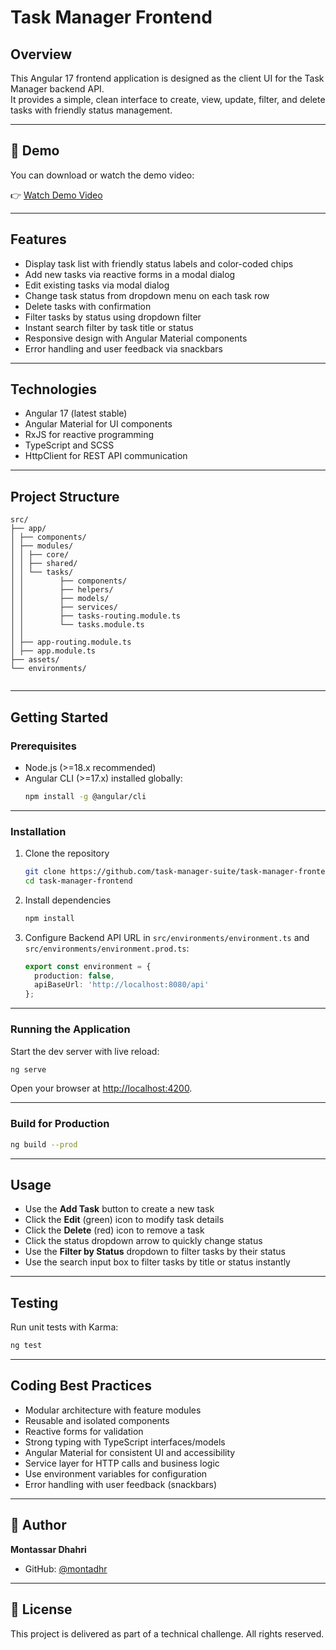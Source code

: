 # Task Manager Frontend

## Overview

This Angular 17 frontend application is designed as the client UI for the Task Manager backend API.  
It provides a simple, clean interface to create, view, update, filter, and delete tasks with friendly status management.

---

## 🎥 Demo

You can download or watch the demo video:

👉 [Watch Demo Video](./assets/demo.webm)

---

## Features

- Display task list with friendly status labels and color-coded chips  
- Add new tasks via reactive forms in a modal dialog  
- Edit existing tasks via modal dialog  
- Change task status from dropdown menu on each task row  
- Delete tasks with confirmation  
- Filter tasks by status using dropdown filter  
- Instant search filter by task title or status 
- Responsive design with Angular Material components  
- Error handling and user feedback via snackbars  

---

## Technologies

- Angular 17 (latest stable)  
- Angular Material for UI components  
- RxJS for reactive programming  
- TypeScript and SCSS  
- HttpClient for REST API communication  

---

## Project Structure

```
src/
├── app/
│ ├── components/
│ ├── modules/
│ │ ├── core/
│ │ ├── shared/
│ │ └── tasks/
│ │ 	   ├── components/
│ │ 	   ├── helpers/
│ │ 	   ├── models/
│ │ 	   ├── services/
│ │ 	   ├── tasks-routing.module.ts
│ │ 	   └── tasks.module.ts
│ │ 
│ ├── app-routing.module.ts
│ ├── app.module.ts
├── assets/
└── environments/


```

---

## Getting Started

### Prerequisites

- Node.js (>=18.x recommended)  
- Angular CLI (>=17.x) installed globally:  
  ```bash
  npm install -g @angular/cli
  ```

---

### Installation

1. Clone the repository  
   ```bash
   git clone https://github.com/task-manager-suite/task-manager-frontend.git
   cd task-manager-frontend
   ```

2. Install dependencies  
   ```bash
   npm install
   ```

3. Configure Backend API URL in `src/environments/environment.ts` and `src/environments/environment.prod.ts`:  
   ```ts
   export const environment = {
     production: false,
     apiBaseUrl: 'http://localhost:8080/api'
   };
   ```

---

### Running the Application

Start the dev server with live reload:

```bash
ng serve
```

Open your browser at [http://localhost:4200](http://localhost:4200).

---

### Build for Production

```bash
ng build --prod
```

---

## Usage

- Use the **Add Task** button to create a new task  
- Click the **Edit** (green) icon to modify task details  
- Click the **Delete** (red) icon to remove a task  
- Click the status dropdown arrow to quickly change status  
- Use the **Filter by Status** dropdown to filter tasks by their status  
- Use the search input box to filter tasks by title or status instantly  

---

## Testing

Run unit tests with Karma:

```bash
ng test
```

---

## Coding Best Practices

- Modular architecture with feature modules  
- Reusable and isolated components  
- Reactive forms for validation  
- Strong typing with TypeScript interfaces/models  
- Angular Material for consistent UI and accessibility  
- Service layer for HTTP calls and business logic  
- Use environment variables for configuration  
- Error handling with user feedback (snackbars)  

---

## 📌 Author

**Montassar Dhahri**  
- GitHub: [@montadhr](https://github.com/montadhr)  

---

## 📄 License

This project is delivered as part of a technical challenge. All rights reserved.